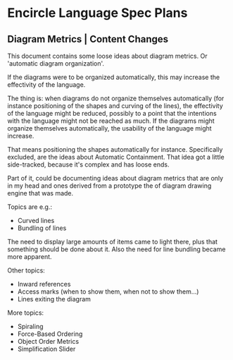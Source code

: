 Encircle Language Spec Plans
============================

Diagram Metrics | Content Changes
---------------------------------

This document contains some loose ideas about diagram metrics. Or 'automatic diagram organization'.

If the diagrams were to be organized automatically, this may increase the effectivity of the language.

The thing is: when diagrams do not organize themselves automatically (for instance positioning of the shapes and curving of the lines), the effectivity of the language might be reduced, possibly to a point that the intentions with the language might not be reached as much. If the diagrams might organize themselves automatically, the usability of the language might increase.

That means positioning the shapes automatically for instance. Specifically excluded, are the ideas about Automatic Containment. That idea got a little side-tracked, because it's complex and has loose ends.

Part of it, could be documenting ideas about diagram metrics that are only in my head and ones derived from a prototype the of diagram drawing engine that was made.

Topics are e.g.:

- Curved lines
- Bundling of lines

The need to display large amounts of items came to light there, plus that something should be done about it.
Also the need for line bundling became more apparent.

Other topics:

- Inward references
- Access marks (when to show them, when not to show them...)
- Lines exiting the diagram

More topics:

- Spiraling
- Force-Based Ordering
- Object Order Metrics
- Simplification Slider